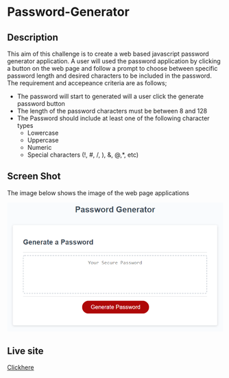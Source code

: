 # Password-Generator


## Description 

This aim of this challenge is to create a web based javascript password generator application. A user will used the password application by clicking a button on the web page and follow a prompt to choose between specific password length and desired characters to be included in the password. The  requirement and accepeance criteria are as follows;

* The password will start to generated will a user click the generate password button
* The length of the password characters must be between 8 and 128 
* The Password should include at least one of the following character types
    * Lowercase
    * Uppercase
    * Numeric
    * Special characters (!, #, /, ), &, @,*, etc)



## Screen Shot 

The image below shows the image of the web page applications 

![password generator webpage](password-generator-page.png)


## Live site

[Clickhere](https://harunatech.github.io/Password-App-Generator/)

